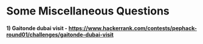 # Some Miscellaneous Questions

#### 1) Gaitonde dubai visit - https://www.hackerrank.com/contests/pephack-round01/challenges/gaitonde-dubai-visit
